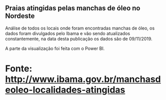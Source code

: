 ## Praias atingidas pelas manchas de óleo no Nordeste

Análise de todos os locais onde foram encontradas manchas de óleo, os dados foram divulgados pelo Ibama e vão sendo atualizados constantemente, na data desta publicação os dados são de 09/11/2019. 

A parte da visualização foi feita com o Power BI.

# Fonte: <http://www.ibama.gov.br/manchasdeoleo-localidades-atingidas>
